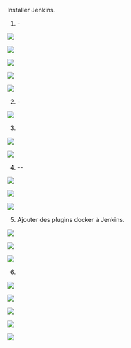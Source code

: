 Installer Jenkins.

1)  \-

<img src="ReadmeFile/media/image1.png"></img>


<img src="ReadmeFile/media/image2.png"></img>

<img src="ReadmeFile/media/image3.png"></img>

![](ReadmeFile/media/image4.png)

![](ReadmeFile/media/image5.png)

2)  \-

![](ReadmeFile/media/image6.png)

3)  

![](ReadmeFile/media/image7.png)

![](ReadmeFile/media/image8.png)

4)  --

![](ReadmeFile/media/image9.png)

![](ReadmeFile/media/image10.png)

![](ReadmeFile/media/image11.png)

5)  Ajouter des plugins docker à Jenkins.

![](ReadmeFile/media/image12.png)

![](ReadmeFile/media/image13.png)

![](ReadmeFile/media/image14.png)

6)  

![](ReadmeFile/media/image15.png)

![](ReadmeFile/media/image16.png)

![](ReadmeFile/media/image17.png)

![](ReadmeFile/media/image18.png)

![](ReadmeFile/media/image19.png)
